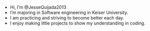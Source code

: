 - Hi, I’m @JesseQuijada2013
- I’m majoring in Software engineering in Keiser University.
- I am practicing and striving to become better each day.
- I enjoy making little projects to show my understanding in coding.
<!---
JesseQuijada2013/JesseQuijada2013 is a ✨ special ✨ repository because its `README.md` (this file) appears on your GitHub profile.
You can click the Preview link to take a look at your changes.
--->
